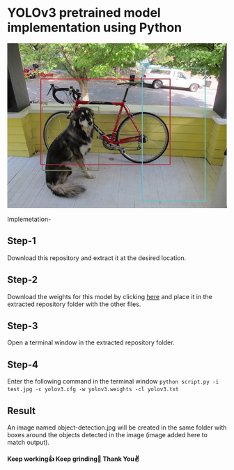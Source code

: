 # YOLOv3 pretrained model implementation using Python

![](object-detection.jpg)

Implemetation-
## Step-1
Download this repository and extract it at the desired location.

## Step-2
Download the weights for this model by clicking [here](https://pjreddie.com/media/files/yolov3.weights) and place it in the extracted repository folder with the other files.

## Step-3
Open a terminal window in the extracted repository folder.

## Step-4
Enter the following command in the terminal window ```python script.py -i test.jpg -c yolov3.cfg -w yolov3.weights -cl yolov3.txt```

## Result 
An image named object-detection.jpg will be created in the same folder with boxes around the objects detected in the image (image added here to match output).

#### Keep working👍 Keep grinding💪 Thank You✌️
